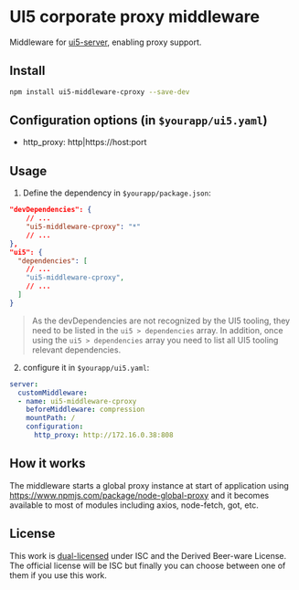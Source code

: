 # UI5 corporate proxy middleware

Middleware for [ui5-server](https://github.com/SAP/ui5-server), enabling proxy support.

## Install

```bash
npm install ui5-middleware-cproxy --save-dev
```

## Configuration options (in `$yourapp/ui5.yaml`)

- http_proxy: http|https://host:port

## Usage

1. Define the dependency in `$yourapp/package.json`:

```json
"devDependencies": {
    // ...
    "ui5-middleware-cproxy": "*"
    // ...
},
"ui5": {
  "dependencies": [
    // ...
    "ui5-middleware-cproxy",
    // ...
  ]
}
```

> As the devDependencies are not recognized by the UI5 tooling, they need to be listed in the `ui5 > dependencies` array. In addition, once using the `ui5 > dependencies` array you need to list all UI5 tooling relevant dependencies.

2. configure it in `$yourapp/ui5.yaml`:

```yaml
server:
  customMiddleware:
  - name: ui5-middleware-cproxy
    beforeMiddleware: compression
    mountPath: /
    configuration:
      http_proxy: http://172.16.0.38:808
```

## How it works

The middleware starts a global proxy instance at start of application using https://www.npmjs.com/package/node-global-proxy and it becomes available to most of modules including axios, node-fetch, got, etc.

## License

This work is [dual-licensed](../../LICENSE) under ISC and the Derived Beer-ware License. The official license will be ISC but finally you can choose between one of them if you use this work.
